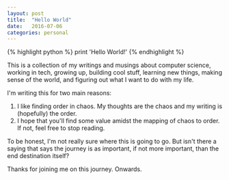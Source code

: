 ```yaml
---
layout: post
title:  "Hello World"
date:   2016-07-06 
categories: personal
---
```


{% highlight python %}
print 'Hello World!'
{% endhighlight %}

This is a collection of my writings and musings about computer science, working in tech, growing up, building cool stuff, learning new things, making sense of the world, and figuring out what I want to do with my life. 

I'm writing this for two main reasons:

1. I like finding order in chaos. My thoughts are the chaos and my writing is (hopefully) the order.
2. I hope that you'll find some value amidst the mapping of chaos to order. If not, feel free to stop reading.

To be honest, I'm not really sure where this is going to go. But isn't there a saying that says the journey is as important, if not more important, than the end destination itself? 

Thanks for joining me on this journey. Onwards. 